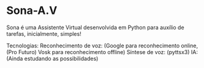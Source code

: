 # Sona-A.V
Sona é uma Assistente Virtual desenvolvida em Python para auxílio de tarefas, inicialmente, simples! 

Tecnologias:
     Reconhecimento de voz: (Google para reconhecimento online, (Pro Futuro) Vosk para reconhecimento offline) 
     Síntese de voz: (pyttsx3) 
     IA:(Ainda estudando as possibilidades)